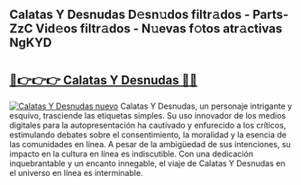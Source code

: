 ## Calatas Y Desnudas D𝚎sn𝚞dos filtr𝚊dos - Parts-ZzC Vid𝚎os filtr𝚊dos - N𝚞evas f𝚘tos atr𝚊ctivas NgKYD

# <h2><a href="http://mb4itgs.tromn.icu/?c=Calatas+Y+Desnudas">🔗👉👉👉 Calatas Y Desnudas 🔗🔗</a></h2>

[![Calatas Y Desnudas nuevo](https://i.imgur.com/pEAQMta.gif)](http://mb4itgs.tromn.icu/?c=Calatas+Y+Desnudas)
Calatas Y Desnudas, un personaje intrigante y esquivo, trasciende las etiquetas simples. Su uso innovador de los medios digitales para la autopresentación ha cautivado y enfurecido a los críticos, estimulando debates sobre el consentimiento, la moralidad y la esencia de las comunidades en línea. A pesar de la ambigüedad de sus intenciones, su impacto en la cultura en línea es indiscutible. Con una dedicación inquebrantable y un encanto innegable, el viaje de Calatas Y Desnudas en el universo en línea es interminable.
